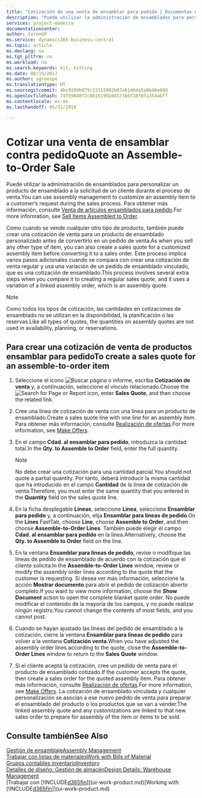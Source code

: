 ```yaml
---
title: "Cotización de una venta de ensamblar para pedido | Documentos de Microsoft"
description: "Puede utilizar la administración de ensamblados para personalizar un producto de ensamblado a la solicitud de un cliente durante el proceso de venta."
services: project-madeira
documentationcenter: 
author: SorenGP
ms.service: dynamics365-business-central
ms.topic: article
ms.devlang: na
ms.tgt_pltfrm: na
ms.workload: na
ms.search.keywords: kit, kitting
ms.date: 08/15/2017
ms.author: sgroespe
ms.translationtype: HT
ms.sourcegitcommit: 4bc9199b879c23115082b07a81d6da5a0b46e60d
ms.openlocfilehash: 74f59840f2c881619910457366f38f0fa354abff
ms.contentlocale: es-mx
ms.lasthandoff: 05/31/2018

---
```

# <a name="quote-an-assemble-to-order-sale"></a><span data-ttu-id="04cbc-103">Cotizar una venta de ensamblar contra pedido</span><span class="sxs-lookup"><span data-stu-id="04cbc-103">Quote an Assemble-to-Order Sale</span></span>
<span data-ttu-id="04cbc-104">Puede utilizar la administración de ensamblados para personalizar un producto de ensamblado a la solicitud de un cliente durante el proceso de venta.</span><span class="sxs-lookup"><span data-stu-id="04cbc-104">You can use assembly management to customize an assembly item to a customer’s request during the sales process.</span></span> <span data-ttu-id="04cbc-105">Para obtener más información, consulte [Venta de artículos ensamblados para pedido](assembly-how-to-sell-items-assembled-to-order.md).</span><span class="sxs-lookup"><span data-stu-id="04cbc-105">For more information, see [Sell Items Assembled to Order](assembly-how-to-sell-items-assembled-to-order.md).</span></span>  

<span data-ttu-id="04cbc-106">Como cuando se vende cualquier otro tipo de producto, también puede crear una cotización de venta para un producto de ensamblado personalizado antes de convertirlo en un pedido de venta.</span><span class="sxs-lookup"><span data-stu-id="04cbc-106">As when you sell any other type of item, you can also create a sales quote for a customized assembly item before converting it to a sales order.</span></span> <span data-ttu-id="04cbc-107">Este proceso implica varios pasos adicionales cuando se compara con crear una cotización de venta regular y usa una variación de un pedido de ensamblado vinculado, que es una cotización de ensamblado.</span><span class="sxs-lookup"><span data-stu-id="04cbc-107">This process involves several extra steps when you compare it to creating a regular sales quote, and it uses a variation of a linked assembly order, which is an assembly quote.</span></span>

> [!NOTE]  
>  <span data-ttu-id="04cbc-108">Como todos los tipos de cotización, las cantidades en cotizaciones de ensamblado no se utilizan en la disponibilidad, la planificación o las reservas.</span><span class="sxs-lookup"><span data-stu-id="04cbc-108">Like all types of quotes, the quantities on assembly quotes are not used in availability, planning, or reservations.</span></span>  

## <a name="to-create-a-sales-quote-for-an-assemble-to-order-item"></a><span data-ttu-id="04cbc-109">Para crear una cotización de venta de productos ensamblar para pedido</span><span class="sxs-lookup"><span data-stu-id="04cbc-109">To create a sales quote for an assemble-to-order item</span></span>  
1.  <span data-ttu-id="04cbc-110">Seleccione el icono ![Buscar página o informe](media/ui-search/search_small.png "icono Buscar página o informe"), escriba **Cotización de venta** y, a continuación, seleccione el vínculo relacionado.</span><span class="sxs-lookup"><span data-stu-id="04cbc-110">Choose the ![Search for Page or Report](media/ui-search/search_small.png "Search for Page or Report icon") icon, enter **Sales Quote**, and then choose the related link.</span></span>  
2.  <span data-ttu-id="04cbc-111">Cree una línea de cotización de venta con una línea para un producto de ensamblado.</span><span class="sxs-lookup"><span data-stu-id="04cbc-111">Create a sales quote line with one line for an assembly item.</span></span> <span data-ttu-id="04cbc-112">Para obtener más información, consulte [Realización de ofertas](sales-how-make-offers.md).</span><span class="sxs-lookup"><span data-stu-id="04cbc-112">For more information, see [Make Offers](sales-how-make-offers.md).</span></span>  
3.  <span data-ttu-id="04cbc-113">En el campo **Cdad. al ensamblar para pedido**, introduzca la cantidad total.</span><span class="sxs-lookup"><span data-stu-id="04cbc-113">In the **Qty. to Assemble to Order** field, enter the full quantity.</span></span>

    > [!NOTE]  
    >  <span data-ttu-id="04cbc-114">No debe crear una cotización para una cantidad parcial.</span><span class="sxs-lookup"><span data-stu-id="04cbc-114">You should not quote a partial quantity.</span></span> <span data-ttu-id="04cbc-115">Por tanto, deberá introducir la misma cantidad que ha introducido en el campo **Cantidad** de la línea de cotización de venta.</span><span class="sxs-lookup"><span data-stu-id="04cbc-115">Therefore, you must enter the same quantity that you entered in the **Quantity** field on the sales quote line.</span></span>  

4.  <span data-ttu-id="04cbc-116">En la ficha desplegable **Líneas**, seleccione **Línea**, seleccione **Ensamblar para pedido** y, a continuación, elija **Ensamblar para líneas de pedido**.</span><span class="sxs-lookup"><span data-stu-id="04cbc-116">On the **Lines** FastTab, choose **Line**, choose **Assemble to Order**, and then choose **Assemble-to-Order Lines**.</span></span> <span data-ttu-id="04cbc-117">También puede elegir el campo **Cdad. al ensamblar para pedido** en la línea.</span><span class="sxs-lookup"><span data-stu-id="04cbc-117">Alternatively, choose the **Qty. to Assemble to Order** field on the line.</span></span>  
5.  <span data-ttu-id="04cbc-118">En la ventana **Ensamblar para líneas de pedido**, revise o modifique las líneas de pedido de ensamblado de acuerdo con la cotización que el cliente solicita.</span><span class="sxs-lookup"><span data-stu-id="04cbc-118">In the **Assemble-to-Order Lines** window, review or modify the assembly order lines according to the quote that the customer is requesting.</span></span> <span data-ttu-id="04cbc-119">Si desea ver más información, seleccione la acción **Mostrar documento** para abrir el pedido de cotización abierto completo.</span><span class="sxs-lookup"><span data-stu-id="04cbc-119">If you want to view more information, choose the **Show Document** action to open the complete blanket quote order.</span></span> <span data-ttu-id="04cbc-120">No puede modificar el contenido de la mayoría de los campos, y no puede realizar ningún registro.</span><span class="sxs-lookup"><span data-stu-id="04cbc-120">You cannot change the contents of most fields, and you cannot post.</span></span>  
6.  <span data-ttu-id="04cbc-121">Cuando se hayan ajustado las líneas del pedido de ensamblado a la cotización, cierre la ventana **Ensamblar para líneas de pedido** para volver a la ventana **Cotización venta**.</span><span class="sxs-lookup"><span data-stu-id="04cbc-121">When you have adjusted the assembly order lines according to the quote, close the **Assemble-to-Order Lines** window to return to the **Sales Quote** window.</span></span>  
7.  <span data-ttu-id="04cbc-122">Si el cliente acepta la cotización, cree un pedido de venta para el producto de ensamblado cotizado.</span><span class="sxs-lookup"><span data-stu-id="04cbc-122">If the customer accepts the quote, then create a sales order for the quoted assembly item.</span></span> <span data-ttu-id="04cbc-123">Para obtener más información, consulte [Realización de ofertas](sales-how-make-offers.md).</span><span class="sxs-lookup"><span data-stu-id="04cbc-123">For more information, see [Make Offers](sales-how-make-offers.md).</span></span> <span data-ttu-id="04cbc-124">La cotización de ensamblado vinculada y cualquier personalización se asocian a ese nuevo pedido de venta para preparar el ensamblado del producto o los productos que se van a vender.</span><span class="sxs-lookup"><span data-stu-id="04cbc-124">The linked assembly quote and any customizations are linked to that new sales order to prepare for assembly of the item or items to be sold.</span></span>  

## <a name="see-also"></a><span data-ttu-id="04cbc-125">Consulte también</span><span class="sxs-lookup"><span data-stu-id="04cbc-125">See Also</span></span>  
[<span data-ttu-id="04cbc-126">Gestión de ensamblaje</span><span class="sxs-lookup"><span data-stu-id="04cbc-126">Assembly Management</span></span>](assembly-assemble-items.md)  
[<span data-ttu-id="04cbc-127">Trabajar con listas de materiales</span><span class="sxs-lookup"><span data-stu-id="04cbc-127">Work with Bills of Material</span></span>](inventory-how-work-BOMs.md)  
[<span data-ttu-id="04cbc-128">Grupos contables inventario</span><span class="sxs-lookup"><span data-stu-id="04cbc-128">Inventory</span></span>](inventory-manage-inventory.md)  
[<span data-ttu-id="04cbc-129">Detalles de diseño: Gestión de almacén</span><span class="sxs-lookup"><span data-stu-id="04cbc-129">Design Details: Warehouse Management</span></span>](design-details-warehouse-management.md)  
<span data-ttu-id="04cbc-130">[Trabajar con [!INCLUDE[d365fin](includes/d365fin_md.md)]](ui-work-product.md)</span><span class="sxs-lookup"><span data-stu-id="04cbc-130">[Working with [!INCLUDE[d365fin](includes/d365fin_md.md)]](ui-work-product.md)</span></span>

